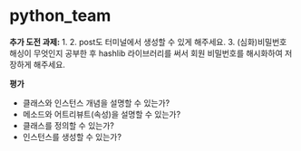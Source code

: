 # python_team



**추가 도전 과제:**
1. 
2. post도 터미널에서 생성할 수 있게 해주세요.
3. (심화)비밀번호 해싱이 무엇인지 공부한 후 hashlib 라이브러리를 써서 회원 비밀번호를 해시화하여 저장하게 해주세요.

**평가**
- 클래스와 인스턴스 개념을 설명할 수 있는가?
- 메소드와 어트리뷰트(속성)을 설명할 수 있는가?
- 클래스를 정의할 수 있는가?
- 인스턴스를 생성할 수 있는가?